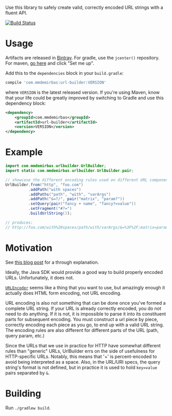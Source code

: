 Use this library to safely create valid, correctly encoded URL strings with a fluent API.

[![Build Status](https://semaphoreci.com/api/v1/projects/d30d48ce-7476-40e3-ad56-7536be27f6bb/317247/badge.svg)](https://semaphoreci.com/marshallpierce/url-builder)

# Usage

Artifacts are released in [Bintray](https://bintray.com/). For gradle, use the `jcenter()` repository. For maven, [go here](https://bintray.com/bintray/jcenter) and click "Set me up".

Add this to the `dependencies` block in your `build.gradle`:

```groovy
compile 'com.mmdemirbas:url-builder:VERSION'
```

where `VERSION` is the latest released version.  If you're using Maven, know that your life could be greatly improved by switching to Gradle and use this dependency block:

```xml
<dependency>
    <groupId>com.mmdemirbas</groupId>
    <artifactId>url-builder</artifactId>
    <version>VERSION</version>
</dependency>
```

# Example

```java
import com.mmdemirbas.urlbuilder.UrlBuilder;
import static com.mmdemirbas.urlbuilder.UrlBuilder.pair;

// showcase the different encoding rules used on different URL components
UrlBuilder.from("http", "foo.com")
          .addPath("with spaces")
          .addPaths("path", "with", "varArgs")
          .addPath("&=?/", pair("matrix", "param?"))
          .setQuery(pair("fancy + name", "fancy?=value"))
          .setFragment("#?=")
          .buildUrlString());

// produces:
// http://foo.com/with%20spaces/path/with/varArgs/&=%3F%2F;matrix=param%3F?fancy%20%2B%20name=fancy?%3Dvalue#%23?=
```

# Motivation

See [this blog post](http://blog.palominolabs.com/2013/10/03/creating-urls-correctly-and-safely/) for a through explanation.

Ideally, the Java SDK would provide a good way to build properly encoded URLs. Unfortunately, it does not.

[`URLEncoder`](http://docs.oracle.com/javase/7/docs/api/java/net/URLEncoder.html) seems like a thing that you want to use, but amazingly enough it actually does HTML form encoding, not URL encoding.

URL encoding is also not something that can be done once you've formed a complete URL string. If your URL is already correctly encoded, you do not need to do anything. If it is not, it is impossible to parse it into its constituent parts for subsequent encoding. You must construct a url piece by piece, correctly encoding each piece as you go, to end up with a valid URL string. The encoding rules are also different for different parts of the URL (path, query param, etc.)

 Since the URLs that we use in practice for HTTP have somewhat different rules than "generic" URLs, UrlBuilder errs on the side of usefulness for HTTP-specific URLs. Notably, this means that '+' is percent-encoded to avoid being interpreted as a space. Also, in the URL/URI specs, the query string's format is not defined, but in practice it is used to hold `key=value` pairs separated by `&`.

# Building

Run `./gradlew build`.
